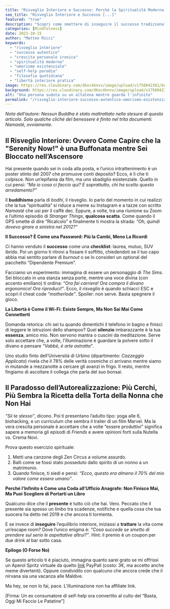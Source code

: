 ```yaml
---
title: "Risveglio Interiore e Successo: Perché la Spiritualità Moderna è Come un GPS Rotto (Con Esempi Pratici di Sopravvivenza)"
seo_title: "Risveglio Interiore e Successo [...]"
featured: "true"
description: "Scopri come smettere di inseguire il successo tradizionale e trovare l'autenticità tra meme, metafore surreali e consigli pratici per chi ha provato a meditare solo una volta. Un viaggio tra filosofia spicciola, umorismo esistenziale e studi finti dell'Università di Urbino."
categories: [Mindfulness]
date: 2023-10-15
author: "Matteo Ricci"
keywords: 
  - "risveglio interiore"
  - "successo autentico"
  - "crescita personale ironica"
  - "spiritualità moderna"
  - "umorismo esistenziale"
  - "self-help parodia"
  - "filosofia quotidiana"
  - "libertà interiore pratica"
image: https://res.cloudinary.com/dkoc4knvv/image/upload/v1756042381/bussola_n7zsmf.webp
background: https://res.cloudinary.com/dkoc4knvv/image/upload/v1756042380/bussola_qhogkd.png
alt: "Una persona suduta su un altalena mentre guarda l'infinito"
permalink: "/risveglio-interiore-successo-autentico-umorismo-esistenziale"
---
```

*Nota dell’autore: Nessun Buddha è stato maltrattato nella stesura di questo articolo. Solo qualche cliché del benessere è finito nel trita documenti. Namasté, ovviamente.*

## Il Risveglio Interiore: Ovvero Come Capire che la "Serenity Now!" è una Buffonata mentre Sei Bloccato nell’Ascensore 

Hai presente quando sei in coda alla posta, e l’unico intrattenimento è un poster stinto del 2007 che promuove conti deposito? Ecco, è lì che ti colpisce. Non un’epifania da film, ma uno sbadiglio esistenziale. Quello in cui pensi: *“Ma io cosa ci faccio qui? E soprattutto, chi ha scelto questo arredamento?”*  

Il **buddhismo** parla di *bodhi*, il risveglio. Io parlo del momento in cui realizzi che la tua “spiritualità” si riduce a meme su Instagram e a tazze con scritto *Namasté* che usi per il caffè dec. Eppure, a volte, tra una riunione su Zoom e l’ultimo episodio di *Stranger Things*, **qualcosa scatta**. Come quando il GPS smette di dire “Ricalcolo” e finalmente ti mostra la strada: *“Oh, quindi dovevo girare a sinistra nel 2012?”*  

**Il Successo? È Come una Password: Più la Cambi, Meno La Ricordi**  

Ci hanno venduto il **successo** come una **checklist**: laurea, mutuo, SUV ibrido. Poi un giorno ti ritrovi a fissare il soffitto, chiedendoti se il tuo capo abbia mai sentito parlare di *burnout* o se lo consideri un optional del pacchetto “Dipendente Premium”.  

Facciamo un esperimento: immagina di essere un personaggio di *The Sims*. Sei bloccato in una stanza senza porte, mentre una voce divina (con accento emiliano) ti ordina: *“Ora fai carriera! Ora compra il divano ergonomico! Ora riproduci!”*. Ecco, il *risveglio* è quando schiacci ESC e scopri il cheat code *“motherlode”*. Spoiler: non serve. Basta spegnere il gioco.  

**La Libertà è Come il Wi-Fi: Esiste Sempre, Ma Non Sai Mai Come Connetterti**  

Domanda retorica: chi sei tu quando dimentichi il telefono in bagno e finisci di leggere le istruzioni dello shampoo? Quel **silenzio** imbarazzante è la tua **essenza**, amico mio. Non servono mantra o cuscini da meditazione. Serve solo accettare che, a volte, l’illuminazione è guardare la polvere sotto il divano e pensare *“Vabbè, è arte astratta”*.  

Uno studio finto dell’Università di Urbino (dipartimento: *Cazzeggio Applicato*) rivela che il 78% delle verità cosmiche ci arrivano mentre siamo in mutande a mezzanotte a cercare gli avanzi in frigo. Il resto, mentre fingiamo di ascoltare il collega che parla del suo bonsai.  

## Il Paradosso dell’Autorealizzazione: Più Cerchi, Più Sembra la Ricetta della Torta della Nonna che Non Hai 

*“Sii te stesso”*, dicono. Poi ti presentano l’adulto tipo: yoga alle 6, biohacking, e un curriculum che sembra il trailer di un film Marvel. Ma la vera crescita personale è accettare che a volte “essere produttivi” significa sapere a memoria gli episodi di *Friends* e avere opinioni forti sulla Nutella vs. Crema Novi.  

Prova questo esercizio spirituale:  

1. Metti una canzone degli Zen Circus a volume assurdo.  
2. Balli come se fossi stato posseduto dallo spirito di un nonno a un matrimonio.  
3. Quando finisce, ti siedi e pensi: *“Ecco, questo era almeno il 70% del mio valore come essere umano”*.  

**Perché l’Infinito è Come una Coda all’Ufficio Anagrafe: Non Finisce Mai, Ma Puoi Scegliere di Portarti un Libro**  

Qualcuno dice che il **presente** è tutto ciò che hai. Vero. Peccato che il presente sia spesso un limbo tra scadenze, notifiche e quella cosa che tua suocera ha detto nel 2019 e che ancora ti tormenta.  

E se invece di **inseguire** l’equilibrio interiore, iniziassi a **trattare** la vita come un’escape room? Dove l’unico enigma è: *“Cosa succede se smetto di prendere sul serio le aspettative altrui?”*. Hint: il premio è un coupon per due drink al bar sotto casa.  

**Epilogo (O Forse No)**  

Se questo articolo ti è piaciuto, immagina quanto sarei grato se mi offrissi un Aperol Spritz virtuale da quelto [link](https://www.paypal.me/pythonmat) PayPall (costo: 3€, ma accetto anche meme divertenti). Oppure condividilo con qualcuno che ancora crede che il nirvana sia una vacanza alle Maldive.  

Ma hey, se non lo fai, pace. L’illuminazione non ha affiliate link.  

[Firma: Un ex consumatore di self-help ora convertito al culto del “Basta, Oggi Mi Faccio Le Patatine”]  
  

